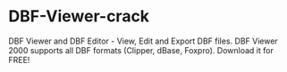 # DBF-Viewer-crack
DBF Viewer and DBF Editor - View, Edit and Export DBF files. DBF Viewer 2000 supports all DBF formats (Clipper, dBase, Foxpro). Download it for FREE!
